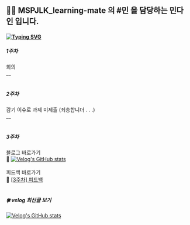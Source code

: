## 🏃‍♀️ MSPJLK_learning-mate 의 #민 을 담당하는 민다인 입니다.

#### [![Typing SVG](https://readme-typing-svg.demolab.com?font=Fira+Code&size=17&duration=3000&pause=500&color=56F79D&multiline=true&width=600&lines=%E2%9A%A1%EF%B8%8F+MISSION+%3A+%EB%A7%A4%EC%A3%BC+%EC%BD%94%EB%93%9C+%EB%A6%AC%EB%B7%B0%EB%B0%9B%EC%9D%84+%EC%BD%94%EB%93%9C+%EC%A0%9C%EC%B6%9C+%EB%98%90%EB%8A%94+%EA%B3%B5%EB%B6%80+%EB%82%B4%EC%9A%A9+%EB%B8%94%EB%A1%9C%EA%B7%B8+%EC%9E%91%EC%84%B1)](https://git.io/typing-svg)

##### 1주차

회의<br />
\_\_
<br />
<br />

##### 2주차

감기 이슈로 과제 미제출 (죄송합니더 . . .)<br />
\_\_
<br />
<br />

##### 3주차

블로그 바로가기<br />
🔗 [![Velog's GitHub stats](https://velog-readme-stats.vercel.app/api?name=danggin&slug=TIL-원티드-프리온보딩-1일차-useState-톺아보기)](https://github.com/eungyeole/velog-readme-stats)<br />
<br />
피드백 바로가기<br />
🔗 [[3주차] 피드백](https://github.com/MSPJLK/mindain/discussions/1)
<br />
<br />

##### 🍀 velog 최신글 보기

[![Velog's GitHub stats](https://velog-readme-stats.vercel.app/api/list?name=danggin)](https://velog.io/@danggin)
